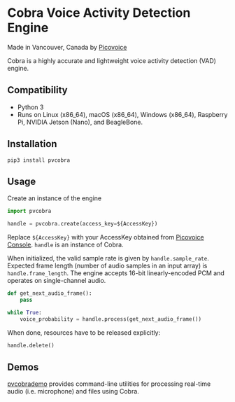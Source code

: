 # Cobra Voice Activity Detection Engine

Made in Vancouver, Canada by [Picovoice](https://picovoice.ai)

Cobra is a highly accurate and lightweight voice activity detection (VAD) engine.

## Compatibility

- Python 3
- Runs on Linux (x86_64), macOS (x86_64), Windows (x86_64), Raspberry Pi, NVIDIA Jetson (Nano), and BeagleBone.

## Installation

```console
pip3 install pvcobra
```

## Usage

Create an instance of the engine

```python
import pvcobra

handle = pvcobra.create(access_key=${AccessKey})
```
Replace `${AccessKey}` with your AccessKey obtained from [Picovoice Console](https://picovoice.ai/console/). `handle` is
an instance of Cobra.

When initialized, the valid sample rate is given by `handle.sample_rate`. Expected frame length (number of audio samples
in an input array) is `handle.frame_length`. The engine accepts 16-bit linearly-encoded PCM and operates on
single-channel audio.

```python
def get_next_audio_frame():
    pass

while True:
    voice_probability = handle.process(get_next_audio_frame())
```

When done, resources have to be released explicitly:

```python
handle.delete()
```

## Demos

[pvcobrademo](https://pypi.org/project/pvcobrademo/) provides command-line utilities for processing real-time
audio (i.e. microphone) and files using Cobra.

